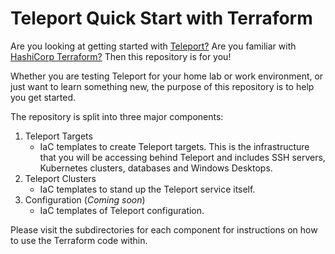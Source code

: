 # Teleport Quick Start with Terraform

Are you looking at getting started with [Teleport?](https://goteleport.com/) Are you familiar with [HashiCorp Terraform?](https://www.terraform.io/) Then this repository is for you!

Whether you are testing Teleport for your home lab or work environment, or just want to learn something new, the purpose of this repository is to help you get started. 

The repository is split into three major components: 
1. Teleport Targets
   - IaC templates to create Teleport targets. This is the infrastructure that you will be accessing behind Teleport and includes SSH servers, Kubernetes clusters, databases and Windows Desktops.
2. Teleport Clusters
   - IaC templates to stand up the Teleport service itself.
3. Configuration (*Coming soon*)
   - IaC templates of Teleport configuration. 


Please visit the subdirectories for each component for instructions on how to use the Terraform code within. 

